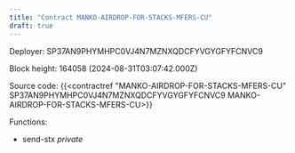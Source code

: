 ```yaml
---
title: "Contract MANKO-AIRDROP-FOR-STACKS-MFERS-CU"
draft: true
---
```

Deployer: SP37AN9PHYMHPC0VJ4N7MZNXQDCFYVGYGFYFCNVC9


 



Block height: 164058 (2024-08-31T03:07:42.000Z)

Source code: {{<contractref "MANKO-AIRDROP-FOR-STACKS-MFERS-CU" SP37AN9PHYMHPC0VJ4N7MZNXQDCFYVGYGFYFCNVC9 MANKO-AIRDROP-FOR-STACKS-MFERS-CU>}}

Functions:

* send-stx _private_
